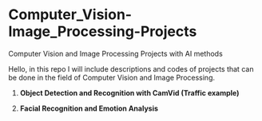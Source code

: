 # Computer_Vision-Image_Processing-Projects

Computer Vision and Image Processing Projects with AI methods

Hello, in this repo I will include descriptions and codes of projects that can be done in the field of Computer Vision and Image Processing.

1. **Object Detection and Recognition with CamVid (Traffic example)**

2. **Facial Recognition and Emotion Analysis**


